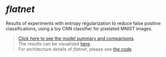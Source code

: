 # *flatnet*

Results of experiments with entropy regularization to reduce false positive classifications, using a toy CNN classifier for pixelated MNIST images.

> [Click here to see the model summary and comparisons](./info/Flatnet%20Models%20Summary.md).  
> The results can be visualized [here](https://www.sharecanvas.io/p/flatnet-summary).  
> For architecture details of *flatnet*, please see [the code](./flatnet.py).
